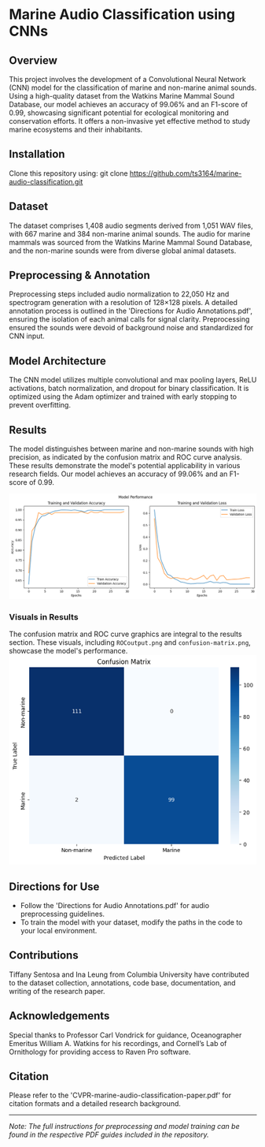 # Marine Audio Classification using CNNs

## Overview

This project involves the development of a Convolutional Neural Network (CNN) model for the classification of marine and non-marine animal sounds. Using a high-quality dataset from the Watkins Marine Mammal Sound Database, our model achieves an accuracy of 99.06% and an F1-score of 0.99, showcasing significant potential for ecological monitoring and conservation efforts. It offers a non-invasive yet effective method to study marine ecosystems and their inhabitants.

## Installation

Clone this repository using:
git clone https://github.com/ts3164/marine-audio-classification.git

## Dataset

The dataset comprises 1,408 audio segments derived from 1,051 WAV files, with 667 marine and 384 non-marine animal sounds. The audio for marine mammals was sourced from the Watkins Marine Mammal Sound Database, and the non-marine sounds were from diverse global animal datasets.

## Preprocessing & Annotation

Preprocessing steps included audio normalization to 22,050 Hz and spectrogram generation with a resolution of 128×128 pixels. A detailed annotation process is outlined in the 'Directions for Audio Annotations.pdf', ensuring the isolation of each animal calls for signal clarity. Preprocessing ensured the sounds were devoid of background noise and standardized for CNN input.

## Model Architecture

The CNN model utilizes multiple convolutional and max pooling layers, ReLU activations, batch normalization, and dropout for binary classification. It is optimized using the Adam optimizer and trained with early stopping to prevent overfitting.

## Results

The model distinguishes between marine and non-marine sounds with high precision, as indicated by the confusion matrix and ROC curve analysis. These results demonstrate the model's potential applicability in various research fields. Our model achieves an accuracy of 99.06% and an F1-score of 0.99. 

![Learning Curve](result-visualizations/learning-curve.png)


### Visuals in Results

The confusion matrix and ROC curve graphics are integral to the results section. These visuals, including `ROCoutput.png` and `confusion-matrix.png`, showcase the model's performance.
![Confusion Matrix](result-visualizations/confusion-matrix.png)

## Directions for Use

- Follow the 'Directions for Audio Annotations.pdf' for audio preprocessing guidelines.
- To train the model with your dataset, modify the paths in the code to your local environment.

## Contributions

Tiffany Sentosa and Ina Leung from Columbia University have contributed to the dataset collection, annotations, code base, documentation, and writing of the research paper.

## Acknowledgements

Special thanks to Professor Carl Vondrick for guidance, Oceanographer Emeritus William A. Watkins for his recordings, and Cornell’s Lab of Ornithology for providing access to Raven Pro software.

## Citation

Please refer to the 'CVPR-marine-audio-classification-paper.pdf' for citation formats and a detailed research background.

---

*Note: The full instructions for preprocessing and model training can be found in the respective PDF guides included in the repository.*

